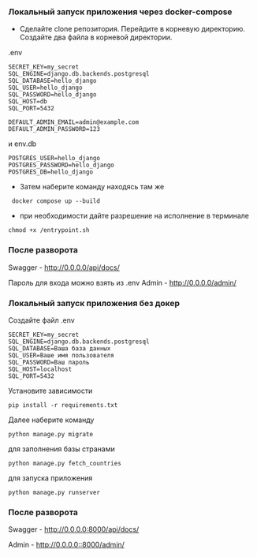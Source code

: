 ### Локальный запуск приложения через docker-compose
* Сделайте clone репозитория. Перейдите в корневую директорию. Создайте два файла в корневой директории.
  
.env

```shell
SECRET_KEY=my_secret
SQL_ENGINE=django.db.backends.postgresql
SQL_DATABASE=hello_django
SQL_USER=hello_django
SQL_PASSWORD=hello_django
SQL_HOST=db
SQL_PORT=5432

DEFAULT_ADMIN_EMAIL=admin@example.com
DEFAULT_ADMIN_PASSWORD=123

```
и env.db 

```shell
POSTGRES_USER=hello_django
POSTGRES_PASSWORD=hello_django
POSTGRES_DB=hello_django
```
* Затем наберите команду находясь там же
```shell
 docker compose up --build
```
* при необходимости дайте разрешение на исполнение в терминале

```shell
chmod +x /entrypoint.sh
```
### После разворота

Swagger - http://0.0.0.0/api/docs/

Пароль для входа можно взять из .env
Admin - http://0.0.0.0/admin/ 

### Локальный запуск приложения без докер

Создайте файл .env
```shell
SECRET_KEY=my_secret
SQL_ENGINE=django.db.backends.postgresql
SQL_DATABASE=Ваша база данных
SQL_USER=Ваше имя пользователя
SQL_PASSWORD=Ваш пароль
SQL_HOST=localhost
SQL_PORT=5432
```
Установите зависимости

```shell
pip install -r requirements.txt
```
Далее наберите команду
```shell
python manage.py migrate
```
для заполнения базы странами
```shell
python manage.py fetch_countries
```
для запуска приложения
```shell
python manage.py runserver
```

### После разворота

Swagger - http://0.0.0.0:8000/api/docs/

Admin - http://0.0.0.0::8000/admin/






